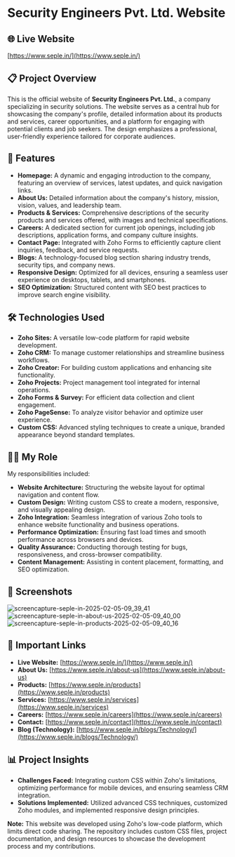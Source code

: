 # Security Engineers Pvt. Ltd. Website

## 🌐 Live Website
[https://www.seple.in/](https://www.seple.in/)

## 📋 Project Overview
This is the official website of **Security Engineers Pvt. Ltd.**, a company specializing in security solutions. The website serves as a central hub for showcasing the company's profile, detailed information about its products and services, career opportunities, and a platform for engaging with potential clients and job seekers. The design emphasizes a professional, user-friendly experience tailored for corporate audiences.

## 🚀 Features
- **Homepage:** A dynamic and engaging introduction to the company, featuring an overview of services, latest updates, and quick navigation links.
- **About Us:** Detailed information about the company's history, mission, vision, values, and leadership team.
- **Products & Services:** Comprehensive descriptions of the security products and services offered, with images and technical specifications.
- **Careers:** A dedicated section for current job openings, including job descriptions, application forms, and company culture insights.
- **Contact Page:** Integrated with Zoho Forms to efficiently capture client inquiries, feedback, and service requests.
- **Blogs:** A technology-focused blog section sharing industry trends, security tips, and company news.
- **Responsive Design:** Optimized for all devices, ensuring a seamless user experience on desktops, tablets, and smartphones.
- **SEO Optimization:** Structured content with SEO best practices to improve search engine visibility.

## 🛠️ Technologies Used
- **Zoho Sites:** A versatile low-code platform for rapid website development.
- **Zoho CRM:** To manage customer relationships and streamline business workflows.
- **Zoho Creator:** For building custom applications and enhancing site functionality.
- **Zoho Projects:** Project management tool integrated for internal operations.
- **Zoho Forms & Survey:** For efficient data collection and client engagement.
- **Zoho PageSense:** To analyze visitor behavior and optimize user experience.
- **Custom CSS:** Advanced styling techniques to create a unique, branded appearance beyond standard templates.

## 👨‍💻 My Role
My responsibilities included:
- **Website Architecture:** Structuring the website layout for optimal navigation and content flow.
- **Custom Design:** Writing custom CSS to create a modern, responsive, and visually appealing design.
- **Zoho Integration:** Seamless integration of various Zoho tools to enhance website functionality and business operations.
- **Performance Optimization:** Ensuring fast load times and smooth performance across browsers and devices.
- **Quality Assurance:** Conducting thorough testing for bugs, responsiveness, and cross-browser compatibility.
- **Content Management:** Assisting in content placement, formatting, and SEO optimization.

## 📸 Screenshots
![screencapture-seple-in-2025-02-05-09_39_41](https://github.com/user-attachments/assets/b41f4529-e609-4403-b880-ead602f53c07)
![screencapture-seple-in-about-us-2025-02-05-09_40_00](https://github.com/user-attachments/assets/134ed659-8bf9-421c-b4ca-eba51a8648fd)
![screencapture-seple-in-products-2025-02-05-09_40_16](https://github.com/user-attachments/assets/87dac551-6259-4d5c-a0a6-7ba262368802)

## 🔗 Important Links
- **Live Website:** [https://www.seple.in/](https://www.seple.in/)
- **About Us:** [https://www.seple.in/about-us](https://www.seple.in/about-us)
- **Products:** [https://www.seple.in/products](https://www.seple.in/products)
- **Services:** [https://www.seple.in/services](https://www.seple.in/services)
- **Careers:** [https://www.seple.in/careers](https://www.seple.in/careers)
- **Contact:** [https://www.seple.in/contact](https://www.seple.in/contact)
- **Blog (Technology):** [https://www.seple.in/blogs/Technology/](https://www.seple.in/blogs/Technology/)

## 📊 Project Insights
- **Challenges Faced:** Integrating custom CSS within Zoho's limitations, optimizing performance for mobile devices, and ensuring seamless CRM integration.
- **Solutions Implemented:** Utilized advanced CSS techniques, customized Zoho modules, and implemented responsive design principles.

**Note:** This website was developed using Zoho's low-code platform, which limits direct code sharing. The repository includes custom CSS files, project documentation, and design resources to showcase the development process and my contributions.
